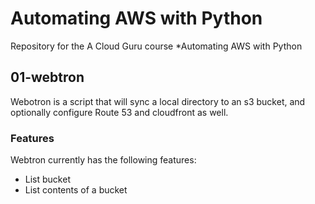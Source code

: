 # Automating AWS with Python

Repository for the A Cloud Guru course *Automating
AWS with Python

## 01-webtron

Webotron is a script that will sync a local directory to an s3 bucket, and optionally configure Route 53 and cloudfront as well.


### Features

Webtron currently has the following features:

- List bucket
- List contents of a bucket 
